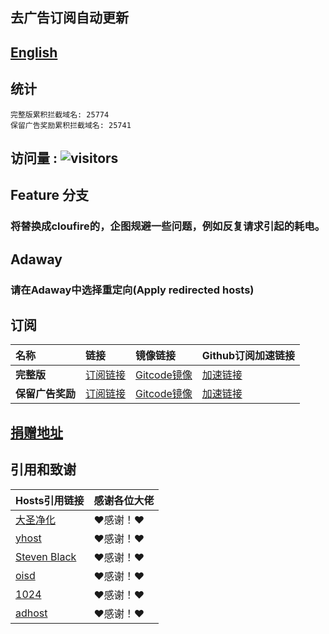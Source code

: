 ## 去广告订阅自动更新
## [English](./README_en.md)

## 统计
```
完整版累积拦截域名: 25774
保留广告奖励累积拦截域名: 25741
```
## 访问量 : ![visitors](https://visitor-badge.glitch.me/badge?page_id=lingeringsound.10007_auto&left_color=green&right_color=red)


## Feature 分支
### 将替换成cloufire的，企图规避一些问题，例如反复请求引起的耗电。

## Adaway
### 请在Adaway中选择**重定向(Apply redirected hosts)**

## 订阅

| **名称** | **链接** | **镜像链接** | **Github订阅加速链接** |
| :-- | :-- | :-- | :-- |
| **完整版** | [订阅链接](https://raw.githubusercontent.com/lingeringsound/10007_auto/Feature1/all) | [Gitcode镜像](https://gitcode.net/weixin_45617236/10007_auto/-/raw/Feature1/all) | [加速链接](https://raw.gitmirror.com/lingeringsound/10007_auto/Feature1/all) |
| **保留广告奖励** | [订阅链接](https://raw.githubusercontent.com/lingeringsound/10007_auto/Feature1/reward) | [Gitcode镜像](https://gitcode.net/weixin_45617236/10007_auto/-/raw/Feature1/reward) | [加速链接](https://raw.gitmirror.com/lingeringsound/10007_auto/Feature1/reward) |

## **[捐赠地址](https://github.com/lingeringsound/10007)**

## 引用和致谢
| **Hosts引用链接** | 感谢各位大佬 |
| :-- | :-- |
| [大圣净化](https://github.com/jdlingyu/ad-wars) | ❤感谢！❤ |
| [yhost](https://github.com/VeleSila/yhosts) | ❤感谢！❤ |
| [Steven Black](https://github.com/StevenBlack/hosts) | ❤感谢！❤ |
| [oisd](https://oisd.nl/howto) | ❤感谢！❤ |
| [1024](https://github.com/Goooler/1024_hosts) | ❤感谢！❤ |
| [adhost](https://github.com/E7KMbb/AD-hosts) | ❤感谢！❤ |

